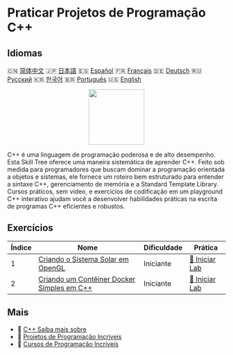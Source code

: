 # Praticar Projetos de Programação C++

## Idiomas

🇨🇳 [简体中文](README_zh.md) 🇯🇵 [日本語](README_ja.md) 🇪🇸 [Español](README_es.md) 🇫🇷 [Français](README_fr.md) 🇩🇪 [Deutsch](README_de.md) 🇷🇺 [Русский](README_ru.md) 🇰🇷 [한국어](README_ko.md) 🇧🇷 [Português](README_pt.md) 🇺🇸 [English](README.md) 

<div align="center">
<img width="128px" src="https://file.labex.io/path/kjx58efaCNu0.png">
</div>

C++ é uma linguagem de programação poderosa e de alto desempenho. Esta Skill Tree oferece uma maneira sistemática de aprender C++. Feito sob medida para programadores que buscam dominar a programação orientada a objetos e sistemas, ele fornece um roteiro bem estruturado para entender a sintaxe C++, gerenciamento de memória e a Standard Template Library. Cursos práticos, sem vídeo, e exercícios de codificação em um playground C++ interativo ajudam você a desenvolver habilidades práticas na escrita de programas C++ eficientes e robustos.

## Exercícios

|   Índice | Nome                                                                                                                        | Dificuldade   | Prática                                                                                         |
|----------|-----------------------------------------------------------------------------------------------------------------------------|---------------|-------------------------------------------------------------------------------------------------|
|        1 | [Criando o Sistema Solar em OpenGL](https://labex.io/pt/courses/project-creating-the-solar-system-in-opengl)                | Iniciante     | [🚀 Iniciar Lab](https://labex.io/pt/courses/project-creating-the-solar-system-in-opengl)       |
|        2 | [Criando um Contêiner Docker Simples em C++](https://labex.io/pt/courses/project-creating-a-simple-docker-container-in-cpp) | Iniciante     | [🚀 Iniciar Lab](https://labex.io/pt/courses/project-creating-a-simple-docker-container-in-cpp) |

## Mais

- 🔗 [C++ Saiba mais sobre](https://labex.io/pt/skilltrees/cpp)
- 🔗 [Projetos de Programação Incríveis](https://github.com/labex-labs/awesome-programming-projects)
- 🔗 [Cursos de Programação Incríveis](https://github.com/labex-labs/awesome-programming-courses)

